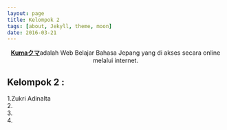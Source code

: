 ```yaml
---
layout: page
title: Kelompok 2
tags: [about, Jekyll, theme, moon]
date: 2016-03-21
---
```

    
<center><a href="https://kuuma95.github.io/"><b>Kumaクマ</b></a>adalah Web Belajar Bahasa Jepang yang di akses secara online melalui internet.</center>

## Kelompok 2 :

1.Zukri Adinalta <br>
2. <br>
3. <br>
4. <br>


